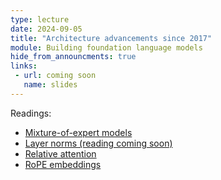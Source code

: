 ```yaml
---
type: lecture
date: 2024-09-05
title: "Architecture advancements since 2017" 
module: Building foundation language models
hide_from_announcments: true
links: 
 - url: coming soon
   name: slides
---
```

Readings:
 - [Mixture-of-expert models](https://arxiv.org/pdf/2112.06905)
 - [Layer norms (reading coming soon)](TODO)
 - [Relative attention](https://arxiv.org/pdf/1803.02155)
 - [RoPE embeddings](https://arxiv.org/pdf/2104.09864)
